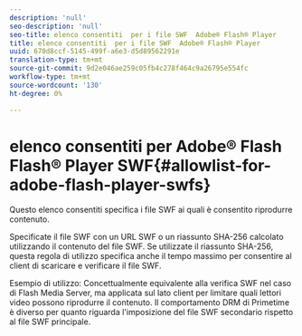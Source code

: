 ```yaml
---
description: 'null'
seo-description: 'null'
seo-title: elenco consentiti  per i file SWF  Adobe® Flash® Player
title: elenco consentiti  per i file SWF  Adobe® Flash® Player
uuid: 670d8ccf-5145-499f-a6e3-d5d89562291e
translation-type: tm+mt
source-git-commit: 9d2e046ae259c05fb4c278f464c9a26795e554fc
workflow-type: tm+mt
source-wordcount: '130'
ht-degree: 0%

---
```



# elenco consentiti  per  Adobe® Flash Flash® Player SWF{#allowlist-for-adobe-flash-player-swfs}

Questo  elenco consentiti specifica i file SWF ai quali è consentito riprodurre contenuto.

Specificate il file SWF con un URL SWF o un riassunto SHA-256 calcolato utilizzando il contenuto del file SWF. Se utilizzate il riassunto SHA-256, questa regola di utilizzo specifica anche il tempo massimo per consentire al client di scaricare e verificare il file SWF.

Esempio di utilizzo: Concettualmente equivalente alla verifica SWF nel caso di Flash Media Server, ma applicata sul lato client per limitare quali lettori video possono riprodurre il contenuto. Il comportamento DRM di Primetime è diverso per quanto riguarda l&#39;imposizione del file SWF secondario rispetto al file SWF principale.
